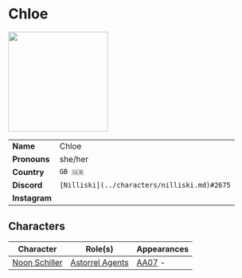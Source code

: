 # Chloe

<img src="https://cdn.discordapp.com/avatars/userid/imageid.png?size=256" height="200" />

|||
| --- | --- |
| **Name** | Chloe | player.3
| **Pronouns** | she/her |
| **Country** | `GB 🇬🇧` |
| **Discord** | `[Nilliski](../characters/nilliski.md)#2675` |
| **Instagram** | |

## Characters

| Character | Role(s) | Appearances |
| --- | --- | --- |
| [Noon Schiller](../characters/noon-schiller.md) | [Astorrel Agents](../campaigns/astorrel-agents.md) | [AA07](../sessions/AA07.md) - |
